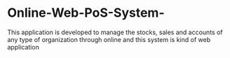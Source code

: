 # Online-Web-PoS-System-
This application is developed to manage the stocks, sales and accounts of any type of organization through online and this system is kind of web application 

